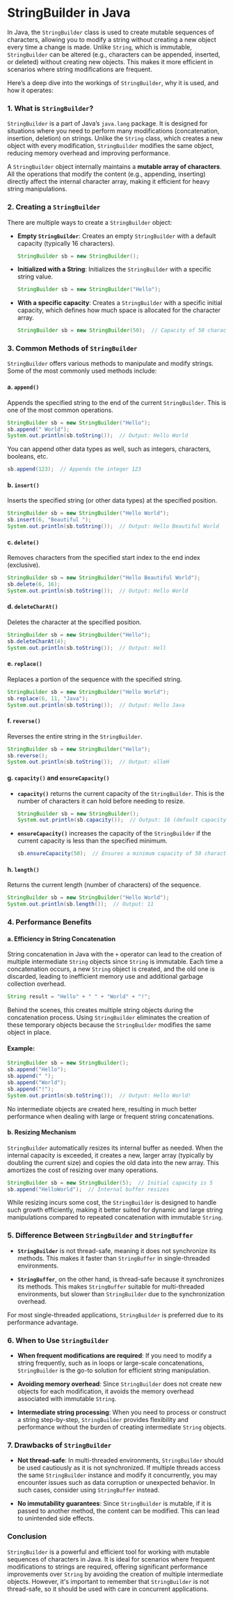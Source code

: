 # StringBuilder in Java

In Java, the `StringBuilder` class is used to create mutable sequences of characters, allowing you to modify a string without creating a new object every time a change is made. Unlike `String`, which is immutable, `StringBuilder` can be altered (e.g., characters can be appended, inserted, or deleted) without creating new objects. This makes it more efficient in scenarios where string modifications are frequent.

Here’s a deep dive into the workings of `StringBuilder`, why it is used, and how it operates:

### 1. **What is `StringBuilder`?**

`StringBuilder` is a part of Java’s `java.lang` package. It is designed for situations where you need to perform many modifications (concatenation, insertion, deletion) on strings. Unlike the `String` class, which creates a new object with every modification, `StringBuilder` modifies the same object, reducing memory overhead and improving performance.

A `StringBuilder` object internally maintains a **mutable array of characters**. All the operations that modify the content (e.g., appending, inserting) directly affect the internal character array, making it efficient for heavy string manipulations.

### 2. **Creating a `StringBuilder`**

There are multiple ways to create a `StringBuilder` object:

- **Empty `StringBuilder`**: Creates an empty `StringBuilder` with a default capacity (typically 16 characters).
  
  ```java
  StringBuilder sb = new StringBuilder();
  ```

- **Initialized with a String**: Initializes the `StringBuilder` with a specific string value.
  
  ```java
  StringBuilder sb = new StringBuilder("Hello");
  ```

- **With a specific capacity**: Creates a `StringBuilder` with a specific initial capacity, which defines how much space is allocated for the character array.
  
  ```java
  StringBuilder sb = new StringBuilder(50);  // Capacity of 50 characters
  ```

### 3. **Common Methods of `StringBuilder`**

`StringBuilder` offers various methods to manipulate and modify strings. Some of the most commonly used methods include:

#### a. **`append()`**

Appends the specified string to the end of the current `StringBuilder`. This is one of the most common operations.

```java
StringBuilder sb = new StringBuilder("Hello");
sb.append(" World");
System.out.println(sb.toString());  // Output: Hello World
```

You can append other data types as well, such as integers, characters, booleans, etc.

```java
sb.append(123);  // Appends the integer 123
```

#### b. **`insert()`**

Inserts the specified string (or other data types) at the specified position.

```java
StringBuilder sb = new StringBuilder("Hello World");
sb.insert(6, "Beautiful ");
System.out.println(sb.toString());  // Output: Hello Beautiful World
```

#### c. **`delete()`**

Removes characters from the specified start index to the end index (exclusive).

```java
StringBuilder sb = new StringBuilder("Hello Beautiful World");
sb.delete(6, 16);
System.out.println(sb.toString());  // Output: Hello World
```

#### d. **`deleteCharAt()`**

Deletes the character at the specified position.

```java
StringBuilder sb = new StringBuilder("Hello");
sb.deleteCharAt(4);
System.out.println(sb.toString());  // Output: Hell
```

#### e. **`replace()`**

Replaces a portion of the sequence with the specified string.

```java
StringBuilder sb = new StringBuilder("Hello World");
sb.replace(6, 11, "Java");
System.out.println(sb.toString());  // Output: Hello Java
```

#### f. **`reverse()`**

Reverses the entire string in the `StringBuilder`.

```java
StringBuilder sb = new StringBuilder("Hello");
sb.reverse();
System.out.println(sb.toString());  // Output: olleH
```

#### g. **`capacity()` and `ensureCapacity()`**

- **`capacity()`** returns the current capacity of the `StringBuilder`. This is the number of characters it can hold before needing to resize.
  
  ```java
  StringBuilder sb = new StringBuilder();
  System.out.println(sb.capacity());  // Output: 16 (default capacity)
  ```

- **`ensureCapacity()`** increases the capacity of the `StringBuilder` if the current capacity is less than the specified minimum.
  
  ```java
  sb.ensureCapacity(50);  // Ensures a minimum capacity of 50 characters
  ```

#### h. **`length()`**

Returns the current length (number of characters) of the sequence.

```java
StringBuilder sb = new StringBuilder("Hello World");
System.out.println(sb.length());  // Output: 11
```

### 4. **Performance Benefits**

#### a. **Efficiency in String Concatenation**

String concatenation in Java with the `+` operator can lead to the creation of multiple intermediate `String` objects since `String` is immutable. Each time a concatenation occurs, a new `String` object is created, and the old one is discarded, leading to inefficient memory use and additional garbage collection overhead.

```java
String result = "Hello" + " " + "World" + "!";
```

Behind the scenes, this creates multiple string objects during the concatenation process. Using `StringBuilder` eliminates the creation of these temporary objects because the `StringBuilder` modifies the same object in place.

#### Example:

```java
StringBuilder sb = new StringBuilder();
sb.append("Hello");
sb.append(" ");
sb.append("World");
sb.append("!");
System.out.println(sb.toString());  // Output: Hello World!
```

No intermediate objects are created here, resulting in much better performance when dealing with large or frequent string concatenations.

#### b. **Resizing Mechanism**

`StringBuilder` automatically resizes its internal buffer as needed. When the internal capacity is exceeded, it creates a new, larger array (typically by doubling the current size) and copies the old data into the new array. This amortizes the cost of resizing over many operations.

```java
StringBuilder sb = new StringBuilder(5);  // Initial capacity is 5
sb.append("HelloWorld");  // Internal buffer resizes
```

While resizing incurs some cost, the `StringBuilder` is designed to handle such growth efficiently, making it better suited for dynamic and large string manipulations compared to repeated concatenation with immutable `String`.

### 5. **Difference Between `StringBuilder` and `StringBuffer`**

- **`StringBuilder`** is not thread-safe, meaning it does not synchronize its methods. This makes it faster than `StringBuffer` in single-threaded environments.

- **`StringBuffer`**, on the other hand, is thread-safe because it synchronizes its methods. This makes `StringBuffer` suitable for multi-threaded environments, but slower than `StringBuilder` due to the synchronization overhead.

For most single-threaded applications, `StringBuilder` is preferred due to its performance advantage.

### 6. **When to Use `StringBuilder`**

- **When frequent modifications are required**: If you need to modify a string frequently, such as in loops or large-scale concatenations, `StringBuilder` is the go-to solution for efficient string manipulation.

- **Avoiding memory overhead**: Since `StringBuilder` does not create new objects for each modification, it avoids the memory overhead associated with immutable `String`.

- **Intermediate string processing**: When you need to process or construct a string step-by-step, `StringBuilder` provides flexibility and performance without the burden of creating intermediate `String` objects.

### 7. **Drawbacks of `StringBuilder`**

- **Not thread-safe**: In multi-threaded environments, `StringBuilder` should be used cautiously as it is not synchronized. If multiple threads access the same `StringBuilder` instance and modify it concurrently, you may encounter issues such as data corruption or unexpected behavior. In such cases, consider using `StringBuffer` instead.

- **No immutability guarantees**: Since `StringBuilder` is mutable, if it is passed to another method, the content can be modified. This can lead to unintended side effects.

### Conclusion

`StringBuilder` is a powerful and efficient tool for working with mutable sequences of characters in Java. It is ideal for scenarios where frequent modifications to strings are required, offering significant performance improvements over `String` by avoiding the creation of multiple intermediate objects. However, it's important to remember that `StringBuilder` is not thread-safe, so it should be used with care in concurrent applications.
